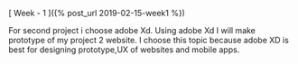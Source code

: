 
[ Week - 1 ]({% post_url 2019-02-15-week1 %})

For second project i choose adobe Xd. Using adobe Xd I will make prototype of my project 2 website. I choose this topic because adobe XD is best for designing prototype,UX of websites and mobile apps.
